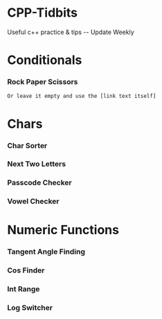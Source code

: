 # CPP-Tidbits
Useful c++ practice &amp; tips -- Update Weekly
# Conditionals
###	Rock Paper Scissors
	Or leave it empty and use the [link text itself]
# Chars
###	Char Sorter
###	Next Two Letters
###	Passcode Checker
###	Vowel Checker

# Numeric Functions
 ###	Tangent Angle Finding
###	Cos Finder
###	Int Range
###	Log Switcher
